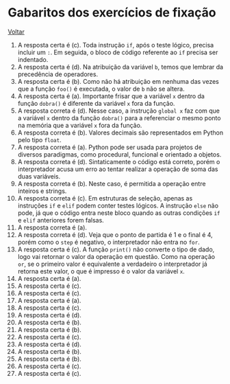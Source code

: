 # Gabaritos dos exercícios de fixação

[Voltar](001-exercicios_fixacao.md)

1. A resposta certa é (c). Toda instrução `if`, após o teste lógico, precisa incluir um `:`. Em seguida, o bloco de código referente ao `if` precisa ser indentado.
2. A resposta certa é (d). Na atribuição da variável `b`, temos que lembrar da precedência de operadores.
3. A resposta certa é (b). Como não há atribuição em nenhuma das vezes que a função `foo()` é executada, o valor de `b` não se altera.
4. A resposta certa é (a). Importante frisar que a variável `x` dentro da função `dobra()` é diferente da variável `x` fora da função.
5. A resposta correta é (d). Nesse caso, a instrução `global x` faz com que a variável `x` dentro da função `dobra()` para a referenciar o mesmo ponto na memória que a variável `x` fora da função.
6. A resposta correta é (b). Valores decimais são representados em Python pelo tipo `float`.
7. A resposta correta é (a). Python pode ser usada para projetos de diversos paradigmas, como procedural, funcional e orientado a objetos.
8. A resposta correta é (d). Sintaticamente o código está correto, porém o interpretador acusa um erro ao tentar realizar a operação de soma das duas variáveis.
9. A resposta correta é (b). Neste caso, é permitida a operação entre inteiros e strings.
10. A resposta correta é (c). Em estruturas de seleção, apenas as instruções `if` e `elif` podem conter testes lógicos. A instrução `else` não pode, já que o código entra neste bloco quando as outras condições `if` e `elif` anteriores forem falsas.
11. A resposta correta é (a).
12. A resposta correta é (d). Veja que o ponto de partida é 1 e o final é 4, porém como o `step` é negativo, o interpretador não entra no `for`.
13. A resposta certa é (c). A função `print()` não converte o tipo de dado, logo vai retornar o valor da operação em questão. Como na operação `or`, se o primeiro valor é equivalente a verdadeiro o interpretador já retorna este valor, o que é impresso é o valor da variável `x`.
14. A resposta certa é (a).
15. A resposta certa é (c).
16. A resposta certa é (c).
17. A resposta certa é (a).
18. A resposta certa é (c).
19. A resposta certa é (d).
20. A resposta certa é (b).
21. A resposta certa é (b).
22. A resposta certa é (c).
23. A resposta certa é (d).
24. A resposta certa é (b).
25. A resposta certa é (b).
26. A resposta certa é (c).
27. A resposta certa é (c).
